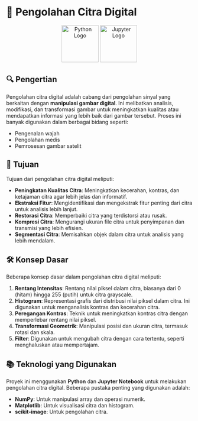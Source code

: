 # 📸 Pengolahan Citra Digital


<div style="text-align: center;">
    <img src="https://th.bing.com/th?id=OIP.PXNp62LLV-aLT2ZUpHupZgHaHw&w=244&h=255&c=8&rs=1&qlt=90&o=6&dpr=1.4&pid=3.1&rm=2" alt="Python Logo" width="100" height="100"/> 
    <img src="https://th.bing.com/th?id=OIP.7Kt9874mr0ElU2e79ZjjmAHaIl&w=232&h=269&c=8&rs=1&qlt=90&o=6&dpr=1.4&pid=3.1&rm=2" alt="Jupyter Logo" width="100" height="100"/>
</div>

## 🔍 Pengertian
Pengolahan citra digital adalah cabang dari pengolahan sinyal yang berkaitan dengan **manipulasi gambar digital**. Ini melibatkan analisis, modifikasi, dan transformasi gambar untuk meningkatkan kualitas atau mendapatkan informasi yang lebih baik dari gambar tersebut. Proses ini banyak digunakan dalam berbagai bidang seperti:
- Pengenalan wajah
- Pengolahan medis
- Pemrosesan gambar satelit

## 🎯 Tujuan
Tujuan dari pengolahan citra digital meliputi:
- **Peningkatan Kualitas Citra**: Meningkatkan kecerahan, kontras, dan ketajaman citra agar lebih jelas dan informatif.
- **Ekstraksi Fitur**: Mengidentifikasi dan mengekstrak fitur penting dari citra untuk analisis lebih lanjut.
- **Restorasi Citra**: Memperbaiki citra yang terdistorsi atau rusak.
- **Kompresi Citra**: Mengurangi ukuran file citra untuk penyimpanan dan transmisi yang lebih efisien.
- **Segmentasi Citra**: Memisahkan objek dalam citra untuk analisis yang lebih mendalam.

## 🛠️ Konsep Dasar
Beberapa konsep dasar dalam pengolahan citra digital meliputi:

1. **Rentang Intensitas**: Rentang nilai piksel dalam citra, biasanya dari 0 (hitam) hingga 255 (putih) untuk citra grayscale.
2. **Histogram**: Representasi grafis dari distribusi nilai piksel dalam citra. Ini digunakan untuk menganalisis kontras dan kecerahan citra.
3. **Peregangan Kontras**: Teknik untuk meningkatkan kontras citra dengan memperlebar rentang nilai piksel.
4. **Transformasi Geometrik**: Manipulasi posisi dan ukuran citra, termasuk rotasi dan skala.
5. **Filter**: Digunakan untuk mengubah citra dengan cara tertentu, seperti menghaluskan atau mempertajam.

## 📚 Teknologi yang Digunakan
Proyek ini menggunakan **Python** dan **Jupyter Notebook** untuk melakukan pengolahan citra digital. Beberapa pustaka penting yang digunakan adalah:
- **NumPy**: Untuk manipulasi array dan operasi numerik.
- **Matplotlib**: Untuk visualisasi citra dan histogram.
- **scikit-image**: Untuk pengolahan citra.

